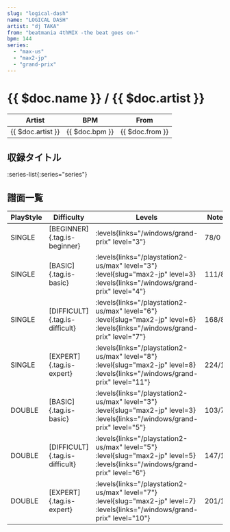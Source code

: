 ```yaml
---
slug: "logical-dash"
name: "LOGICAL DASH"
artist: "dj TAKA"
from: "beatmania 4thMIX -the beat goes on-"
bpm: 144
series:
  - "max-us"
  - "max2-jp"
  - "grand-prix"
---
```


# {{ $doc.name }} / {{ $doc.artist }}

|Artist|BPM|From|
|------|---|----|
|{{ $doc.artist }}|{{ $doc.bpm }}|{{ $doc.from }}|

## 収録タイトル

:series-list{:series="series"}

## 譜面一覧

|PlayStyle|Difficulty|Levels|Notes|Movie|
|---------|----------|------|-----|-----|
|SINGLE|[BEGINNER]{.tag.is-beginner}| :levels{links="/windows/grand-prix" level="3"}|78/0||
|SINGLE|[BASIC]{.tag.is-basic}| :levels{links="/playstation2-us/max" level="3"} :level{slug="max2-jp" level=3}  :levels{links="/windows/grand-prix" level="4"}|111/8||
|SINGLE|[DIFFICULT]{.tag.is-difficult}| :levels{links="/playstation2-us/max" level="6"} :level{slug="max2-jp" level=6}  :levels{links="/windows/grand-prix" level="7"}|168/8||
|SINGLE|[EXPERT]{.tag.is-expert}| :levels{links="/playstation2-us/max" level="8"} :level{slug="max2-jp" level=8}  :levels{links="/windows/grand-prix" level="11"}|224/18||
|DOUBLE|[BASIC]{.tag.is-basic}| :levels{links="/playstation2-us/max" level="3"} :level{slug="max2-jp" level=3}  :levels{links="/windows/grand-prix" level="5"}|103/7||
|DOUBLE|[DIFFICULT]{.tag.is-difficult}| :levels{links="/playstation2-us/max" level="5"} :level{slug="max2-jp" level=5}  :levels{links="/windows/grand-prix" level="6"}|147/17||
|DOUBLE|[EXPERT]{.tag.is-expert}| :levels{links="/playstation2-us/max" level="7"} :level{slug="max2-jp" level=7}  :levels{links="/windows/grand-prix" level="10"}|201/11||
